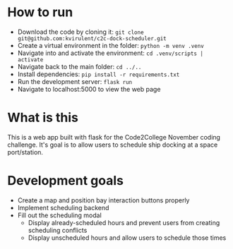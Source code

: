 # How to run
- Download the code by cloning it: ``git clone git@github.com:kvirulent/c2c-dock-scheduler.git``
- Create a virtual environment in the folder: ``python -m venv .venv``
- Navigate into and activate the environment: ``cd .venv/scripts | activate``
- Navigate back to the main folder: ``cd ../..``
- Install dependencies: ``pip install -r requirements.txt``
- Run the development server: ``flask run``
- Navigate to localhost:5000 to view the web page

# What is this
This is a web app built with flask for the Code2College November coding challenge. 
It's goal is to allow users to schedule ship docking at a space port/station.

# Development goals
- Create a map and position bay interaction buttons properly
- Implement scheduling backend
- Fill out the scheduling modal
  - Display already-scheduled hours and prevent users from creating scheduling conflicts
  - Display unscheduled hours and allow users to schedule those times
